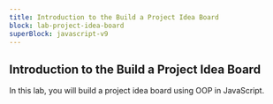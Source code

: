 ```yaml
---
title: Introduction to the Build a Project Idea Board
block: lab-project-idea-board
superBlock: javascript-v9
---
```


## Introduction to the Build a Project Idea Board

In this lab, you will build a project idea board using OOP in JavaScript.
